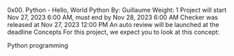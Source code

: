 0x00. Python - Hello, World
Python
 By: Guillaume
 Weight: 1
 Project will start Nov 27, 2023 6:00 AM, must end by Nov 28, 2023 6:00 AM
 Checker was released at Nov 27, 2023 12:00 PM
 An auto review will be launched at the deadline
Concepts
For this project, we expect you to look at this concept:

Python programming
